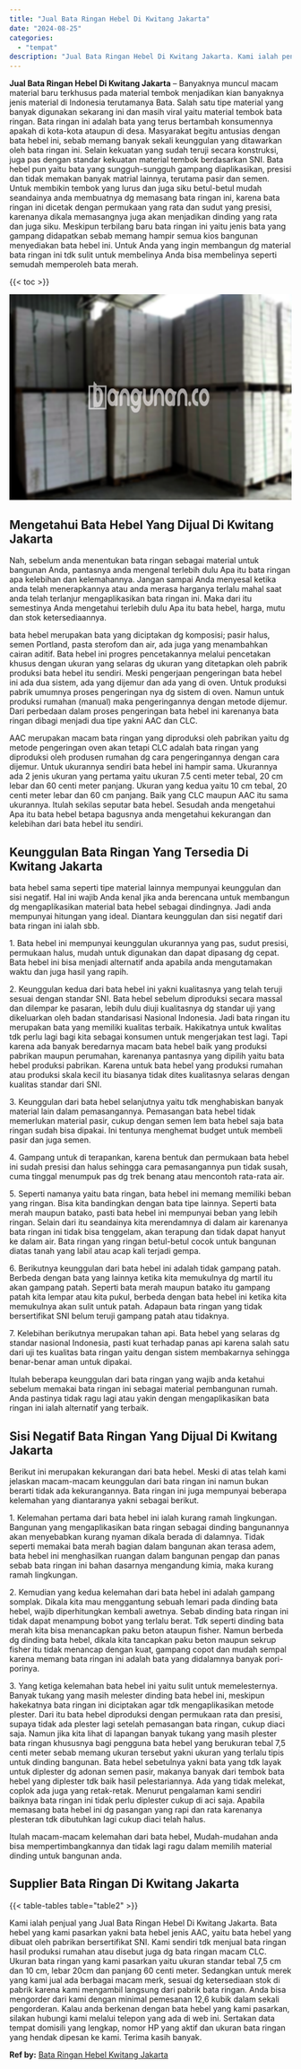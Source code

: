 ```yaml
---
title: "Jual Bata Ringan Hebel Di Kwitang Jakarta"
date: "2024-08-25"
categories: 
  - "tempat"
description: "Jual Bata Ringan Hebel Di Kwitang Jakarta. Kami ialah penjual yang Jual Bata Ringan Hebel Di Kwitang Jakarta. Bata hebel yang kami pasarkan yakni bata hebel..."
---
```


**Jual Bata Ringan Hebel Di Kwitang Jakarta** – Banyaknya muncul macam material baru terkhusus pada material tembok menjadikan kian banyaknya jenis material di Indonesia terutamanya Bata. Salah satu tipe material yang banyak digunakan sekarang ini dan masih viral yaitu material tembok bata ringan. Bata ringan ini adalah bata yang terus bertambah konsumennya apakah di kota-kota ataupun di desa. Masyarakat begitu antusias dengan bata hebel ini, sebab memang banyak sekali keunggulan yang ditawarkan oleh bata ringan ini. Selain kekuatan yang sudah teruji secara konstruksi, juga pas dengan standar kekuatan material tembok berdasarkan SNI. Bata hebel pun yaitu bata yang sungguh-sungguh gampang diaplikasikan, presisi dan tidak memakan banyak matrial lainnya, terutama pasir dan semen. Untuk membikin tembok yang lurus dan juga siku betul-betul mudah seandainya anda membuatnya dg memasang bata ringan ini, karena bata ringan ini dicetak dengan permukaan yang rata dan sudut yang presisi, karenanya dikala memasangnya juga akan menjadikan dinding yang rata dan juga siku. Meskipun terbilang baru bata ringan ini yaitu jenis bata yang gampang didapatkan sebab memang hampir semua kios bangunan menyediakan bata hebel ini. Untuk Anda yang ingin membangun dg material bata ringan ini tdk sulit untuk membelinya Anda bisa membelinya seperti semudah memperoleh bata merah.

{{< toc >}}

![Jual Bata Ringan Hebel Di Kwitang Jakarta](/images/jual-hebel-murah-38.png)

## Mengetahui Bata Hebel Yang Dijual Di Kwitang Jakarta

Nah, sebelum anda menentukan bata ringan sebagai material untuk bangunan Anda, pantasnya anda mengenal terlebih dulu Apa itu bata ringan apa kelebihan dan kelemahannya. Jangan sampai Anda menyesal ketika anda telah menerapkannya atau anda merasa harganya terlalu mahal saat anda telah terlanjur mengaplikasikan bata ringan ini. Maka dari itu semestinya Anda mengetahui terlebih dulu Apa itu bata hebel, harga, mutu dan stok ketersediaannya.

bata hebel merupakan bata yang diciptakan dg komposisi; pasir halus, semen Portland, pasta sterofom dan air, ada juga yang menambahkan cairan aditif. Bata hebel ini progres pencetakannya melalui pencetakan khusus dengan ukuran yang selaras dg ukuran yang ditetapkan oleh pabrik produksi bata hebel itu sendiri. Meski pengerjaan pengeringan bata hebel ini ada dua sistem, ada yang dijemur dan ada yang di oven. Untuk produksi pabrik umumnya proses pengeringan nya dg sistem di oven. Namun untuk produksi rumahan (manual) maka pengeringannya dengan metode dijemur. Dari perbedaan dalam proses pengeringan bata hebel ini karenanya bata ringan dibagi menjadi dua tipe yakni AAC dan CLC.

AAC merupakan macam bata ringan yang diproduksi oleh pabrikan yaitu dg metode pengeringan oven akan tetapi CLC adalah bata ringan yang diproduksi oleh produsen rumahan dg cara pengeringannya dengan cara dijemur. Untuk ukurannya sendiri bata hebel ini hampir sama. Ukurannya ada 2 jenis ukuran yang pertama yaitu ukuran 7.5 centi meter tebal, 20 cm lebar dan 60 centi meter panjang. Ukuran yang kedua yaitu 10 cm tebal, 20 centi meter lebar dan 60 cm panjang. Baik yang CLC maupun AAC itu sama ukurannya. Itulah sekilas seputar bata hebel. Sesudah anda mengetahui Apa itu bata hebel betapa bagusnya anda mengetahui kekurangan dan kelebihan dari bata hebel itu sendiri.

## Keunggulan Bata Ringan Yang Tersedia Di Kwitang Jakarta

bata hebel sama seperti tipe material lainnya mempunyai keunggulan dan sisi negatif. Hal ini wajib Anda kenal jika anda berencana untuk membangun dg mengaplikasikan material bata hebel sebagai dindingnya. Jadi anda mempunyai hitungan yang ideal. Diantara keunggulan dan sisi negatif dari bata ringan ini ialah sbb.

1\. Bata hebel ini mempunyai keunggulan ukurannya yang pas, sudut presisi, permukaan halus, mudah untuk digunakan dan dapat dipasang dg cepat. Bata hebel ini bisa menjadi alternatif anda apabila anda mengutamakan waktu dan juga hasil yang rapih.

2\. Keunggulan kedua dari bata hebel ini yakni kualitasnya yang telah teruji sesuai dengan standar SNI. Bata hebel sebelum diproduksi secara massal dan dilempar ke pasaran, lebih dulu diuji kualitasnya dg standar uji yang dikeluarkan oleh badan standarisasi Nasional Indonesia. Jadi bata ringan itu merupakan bata yang memiliki kualitas terbaik. Hakikatnya untuk kwalitas tdk perlu lagi bagi kita sebagai konsumen untuk mengerjakan test lagi. Tapi karena ada banyak beredarnya macam bata hebel baik yang produksi pabrikan maupun perumahan, karenanya pantasnya yang dipilih yaitu bata hebel produksi pabrikan. Karena untuk bata hebel yang produksi rumahan atau produksi skala kecil itu biasanya tidak dites kualitasnya selaras dengan kualitas standar dari SNI.

3\. Keunggulan dari bata hebel selanjutnya yaitu tdk menghabiskan banyak material lain dalam pemasangannya. Pemasangan bata hebel tidak memerlukan material pasir, cukup dengan semen lem bata hebel saja bata ringan sudah bisa dipakai. Ini tentunya menghemat budget untuk membeli pasir dan juga semen.

4\. Gampang untuk di terapankan, karena bentuk dan permukaan bata hebel ini sudah presisi dan halus sehingga cara pemasangannya pun tidak susah, cuma tinggal menumpuk pas dg trek benang atau mencontoh rata-rata air.

5\. Seperti namanya yaitu bata ringan, bata hebel ini memang memiliki beban yang ringan. Bisa kita bandingkan dengan bata tipe lainnya. Seperti bata merah maupun batako, pasti bata hebel ini mempunyai beban yang lebih ringan. Selain dari itu seandainya kita merendamnya di dalam air karenanya bata ringan ini tidak bisa tenggelam, akan terapung dan tidak dapat hanyut ke dalam air. Bata ringan yang ringan betul-betul cocok untuk bangunan diatas tanah yang labil atau acap kali terjadi gempa.

6\. Berikutnya keunggulan dari bata hebel ini adalah tidak gampang patah. Berbeda dengan bata yang lainnya ketika kita memukulnya dg martil itu akan gampang patah. Seperti bata merah maupun batako itu gampang patah kita lempar atau kita pukul, berbeda dengan bata hebel ini ketika kita memukulnya akan sulit untuk patah. Adapaun bata ringan yang tidak bersertifikat SNI belum teruji gampang patah atau tidaknya.

7\. Kelebihan berikutnya merupakan tahan api. Bata hebel yang selaras dg standar nasional Indonesia, pasti kuat terhadap panas api karena salah satu dari uji tes kualitas bata ringan yaitu dengan sistem membakarnya sehingga benar-benar aman untuk dipakai.

Itulah beberapa keunggulan dari bata ringan yang wajib anda ketahui sebelum memakai bata ringan ini sebagai material pembangunan rumah. Anda pastinya tidak ragu lagi atau yakin dengan mengaplikasikan bata ringan ini ialah alternatif yang terbaik.

## Sisi Negatif Bata Ringan Yang Dijual Di Kwitang Jakarta

Berikut ini merupakan kekurangan dari bata hebel. Meski di atas telah kami jelaskan macam-macam keunggulan dari bata ringan ini namun bukan berarti tidak ada kekurangannya. Bata ringan ini juga mempunyai beberapa kelemahan yang diantaranya yakni sebagai berikut.

1\. Kelemahan pertama dari bata hebel ini ialah kurang ramah lingkungan. Bangunan yang mengaplikasikan bata ringan sebagai dinding bangunannya akan menyebabkan kurang nyaman dikala berada di dalamnya. Tidak seperti memakai bata merah bagian dalam bangunan akan terasa adem, bata hebel ini menghasilkan ruangan dalam bangunan pengap dan panas sebab bata ringan ini bahan dasarnya mengandung kimia, maka kurang ramah lingkungan.

2\. Kemudian yang kedua kelemahan dari bata hebel ini adalah gampang somplak. Dikala kita mau menggantung sebuah lemari pada dinding bata hebel, wajib diperhitungkan kembali awetnya. Sebab dinding bata ringan ini tidak dapat menampung bobot yang terlalu berat. Tdk seperti dinding bata merah kita bisa menancapkan paku beton ataupun fisher. Namun berbeda dg dinding bata hebel, dikala kita tancapkan paku beton maupun sekrup fisher itu tidak menancap dengan kuat, gampang copot dan mudah sempal karena memang bata ringan ini adalah bata yang didalamnya banyak pori-porinya.

3\. Yang ketiga kelemahan bata hebel ini yaitu sulit untuk memelesternya. Banyak tukang yang masih melester dinding bata hebel ini, meskipun hakekatnya bata ringan ini diciptakan agar tdk mengaplikasikan metode plester. Dari itu bata hebel diproduksi dengan permukaan rata dan presisi, supaya tidak ada plester lagi setelah pemasangan bata ringan, cukup diaci saja. Namun jika kita lihat di lapangan banyak tukang yang masih plester bata ringan khususnya bagi pengguna bata hebel yang berukuran tebal 7,5 centi meter sebab memang ukuran tersebut yakni ukuran yang terlalu tipis untuk dinding bangunan. Bata hebel sebetulnya yakni bata yang tdk layak untuk diplester dg adonan semen pasir, makanya banyak dari tembok bata hebel yang diplester tdk baik hasil pelestariannya. Ada yang tidak melekat, coplok ada juga yang retak-retak. Menurut pengalaman kami sendiri baiknya bata ringan ini tidak perlu diplester cukup di aci saja. Apabila memasang bata hebel ini dg pasangan yang rapi dan rata karenanya plesteran tdk dibutuhkan lagi cukup diaci telah halus.

Itulah macam-macam kelemahan dari bata hebel, Mudah-mudahan anda bisa mempertimbangkannya dan tidak lagi ragu dalam memilih material dinding untuk bangunan anda.

## Supplier Bata Ringan Di Kwitang Jakarta

{{< table-tables table="table2" >}}

Kami ialah penjual yang Jual Bata Ringan Hebel Di Kwitang Jakarta. Bata hebel yang kami pasarkan yakni bata hebel jenis AAC, yaitu bata hebel yang dibuat oleh pabrikan bersertifikat SNI. Kami sendiri tdk menjual bata ringan hasil produksi rumahan atau disebut juga dg bata ringan macam CLC. Ukuran bata ringan yang kami pasarkan yaitu ukuran standar tebal 7,5 cm dan 10 cm, lebar 20cm dan panjang 60 centi meter. Sedangkan untuk merek yang kami jual ada berbagai macam merk, sesuai dg ketersediaan stok di pabrik karena kami mengambil langsung dari pabrik bata ringan. Anda bisa mengorder dari kami dengan minimal pemesanan 12,6 kubik dalam sekali pengorderan. Kalau anda berkenan dengan bata hebel yang kami pasarkan, silakan hubungi kami melalui telepon yang ada di web ini. Sertakan data tempat domisili yang lengkap, nomor HP yang aktif dan ukuran bata ringan yang hendak dipesan ke kami. Terima kasih banyak.

**Ref by:** [Bata Ringan Hebel Kwitang Jakarta](https://id.wikipedia.org/wiki/Bata)
